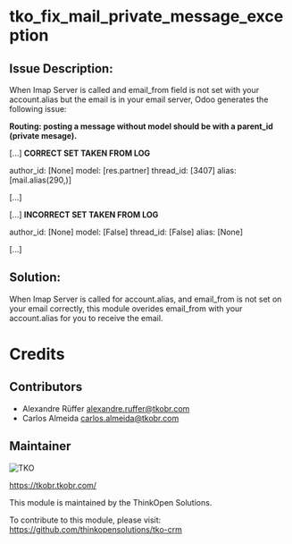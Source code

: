 tko_fix_mail_private_message_exception
=======

Issue Description:
----------


When Imap Server is called and email_from field is not set with your account.alias but the email is in your email server, Odoo generates the following issue:

**Routing: posting a message without model should be with a parent_id (private mesage).**


[...] **CORRECT SET TAKEN FROM LOG**

author_id: [None]
model: [res.partner]
thread_id: [3407]
alias: [mail.alias(290,)]

[...]


[...] **INCORRECT SET TAKEN FROM LOG**

author_id: [None]
model: [False]
thread_id: [False]
alias: [None]

[...]

Solution:
----------

When Imap Server is called for account.alias, and email_from is not set on your email correctly, this module overides email_from with your account.alias for you to receive the email.


Credits
=======


Contributors
------------

* Alexandre Rüffer <alexandre.ruffer@tkobr.com>
* Carlos Almeida <carlos.almeida@tkobr.com>

Maintainer
----------

![TKO](https://tkobr.tkobr.com/website/image/ir.attachment/50170_af65c50/datas)

https://tkobr.tkobr.com/

This module is maintained by the ThinkOpen Solutions.

To contribute to this module, please visit:
https://github.com/thinkopensolutions/tko-crm

